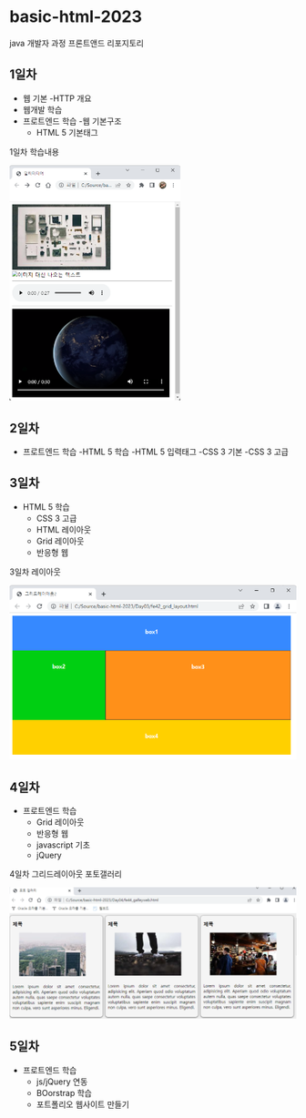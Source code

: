 # basic-html-2023
java 개발자 과정 프론트앤드 리포지토리

## 1일차
- 웹 기본
    -HTTP 개요
- 웹개발 학습
- 프로트엔드 학습
    -웹 기본구조
    - HTML 5 기본태그

1일차 학습내용

<img src="https://raw.githubusercontent.com/gusqls7748/basic-html-2023/main/image/KakaoTalk_20230321_165255837.png" width="300">

## 2일차
- 프로트엔드 학습
    -HTML 5 학습
    -HTML 5 입력태그
    -CSS 3 기본
    -CSS 3 고급

## 3일차
- HTML 5 학습
    - CSS 3 고급
    - HTML 레이아웃
    - Grid 레이아웃
    - 반응형 웹

3일차 레이아웃

<img src="https://raw.githubusercontent.com/gusqls7748/basic-html-2023/main/Day03/image/KakaoTalk_20230323_172838897.png" width="600">

## 4일차
- 프로트엔드 학습
    - Grid 레이아웃
    - 반응형 웹
    - javascript 기초
    - jQuery

4일차 그리드레이아웃 포토갤러리

<img src="https://raw.githubusercontent.com/gusqls7748/basic-html-2023/main/Day04/image/gallery05.png" width="600">


## 5일차
- 프로트엔드 학습
    - js/jQuery 연동
    - BOorstrap 학습
    - 포트폴리오 웹사이트 만들기
